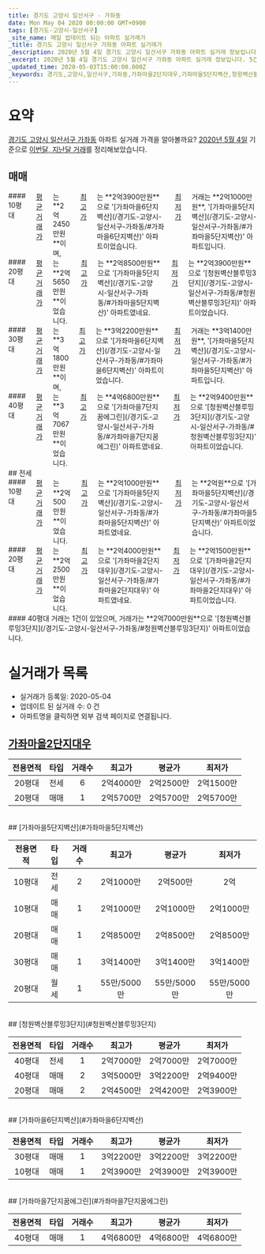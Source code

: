 ```yaml
---
title: 경기도 고양시 일산서구 - 가좌동
date: Mon May 04 2020 00:00:00 GMT+0900
tags: [경기도-고양시-일산서구]
_site_name: 매일 업데이트 되는 아파트 실거래가
_title: 경기도 고양시 일산서구 가좌동 아파트 실거래가
_description: 2020년 5월 4일 경기도 고양시 일산서구 가좌동 아파트 실거래 정보입니다. 5건 아파트 정보가 있습니다.
_excerpt: 2020년 5월 4일 경기도 고양시 일산서구 가좌동 아파트 실거래 정보입니다. 5건 아파트 정보가 있습니다.
_updated_time: 2020-05-03T15:00:00.000Z
_keywords: 경기도,고양시,일산서구,가좌동,가좌마을2단지대우,가좌마을5단지벽산,청원벽산블루밍3단지,가좌마을6단지벽산,가좌마을7단지꿈에그린
---
```





# 요약
<ins>경기도 고양시 일산서구 가좌동</ins> 아파트 실거래 가격을 알아볼까요? <ins>2020년 5월 4일</ins> 기준으로 <ins>이번달, 지난달 거래</ins>를 정리해보았습니다.

## 매매
<div class="container">
<div class="six columns" markdown="1">
#### 10평대
<ins>평균 거래가</ins>는 **2억2450만원**이며, <ins>최고가</ins>는 **2억3900만원**으로 '[가좌마을6단지벽산](/경기도-고양시-일산서구-가좌동/#가좌마을6단지벽산)' 아파트이었습니다. <ins>최저가</ins> 거래는 **2억1000만원**, '[가좌마을5단지벽산](/경기도-고양시-일산서구-가좌동/#가좌마을5단지벽산)' 아파트입니다.
</div>
<div class="six columns" markdown="1">
#### 20평대
<ins>평균 거래가</ins>는 **2억5650만원**이었습니다. <ins>최고가</ins>는 **2억8500만원**으로 '[가좌마을5단지벽산](/경기도-고양시-일산서구-가좌동/#가좌마을5단지벽산)' 아파트였네요. <ins>최저가</ins>는 **2억3900만원**으로 '[청원벽산블루밍3단지](/경기도-고양시-일산서구-가좌동/#청원벽산블루밍3단지)' 아파트이었습니다.
</div>
</div>
<div class="container">
<div class="six columns" markdown="1">
#### 30평대
<ins>평균 거래가</ins>는 **3억1800만원**이며, <ins>최고가</ins>는 **3억2200만원**으로 '[가좌마을6단지벽산](/경기도-고양시-일산서구-가좌동/#가좌마을6단지벽산)' 아파트이었습니다. <ins>최저가</ins> 거래는 **3억1400만원**, '[가좌마을5단지벽산](/경기도-고양시-일산서구-가좌동/#가좌마을5단지벽산)' 아파트입니다.
</div>
<div class="six columns" markdown="1">
#### 40평대
<ins>평균 거래가</ins>는 **3억7067만원**이었습니다. <ins>최고가</ins>는 **4억6800만원**으로 '[가좌마을7단지꿈에그린](/경기도-고양시-일산서구-가좌동/#가좌마을7단지꿈에그린)' 아파트였네요. <ins>최저가</ins>는 **2억9400만원**으로 '[청원벽산블루밍3단지](/경기도-고양시-일산서구-가좌동/#청원벽산블루밍3단지)' 아파트이었습니다.
</div>
</div>
## 전세
<div class="container">
<div class="six columns" markdown="1">
#### 10평대
<ins>평균 거래가</ins>는 **2억500만원**이었습니다. <ins>최고가</ins>는 **2억1000만원**으로 '[가좌마을5단지벽산](/경기도-고양시-일산서구-가좌동/#가좌마을5단지벽산)' 아파트였네요. <ins>최저가</ins>는 **2억원**으로 '[가좌마을5단지벽산](/경기도-고양시-일산서구-가좌동/#가좌마을5단지벽산)' 아파트이었습니다.
</div>
<div class="six columns" markdown="1">
#### 20평대
<ins>평균 거래가</ins>는 **2억2500만원**이었습니다. <ins>최고가</ins>는 **2억4000만원**으로 '[가좌마을2단지대우](/경기도-고양시-일산서구-가좌동/#가좌마을2단지대우)' 아파트였네요. <ins>최저가</ins>는 **2억1500만원**으로 '[가좌마을2단지대우](/경기도-고양시-일산서구-가좌동/#가좌마을2단지대우)' 아파트이었습니다.
</div>
</div>
<div class="container">
<div class="twelve columns" markdown="1">
#### 40평대
거래는 1건이 있었으며, 거래가는 **2억7000만원**으로 '[청원벽산블루밍3단지](/경기도-고양시-일산서구-가좌동/#청원벽산블루밍3단지)' 아파트이었습니다.
</div>
</div>



# 실거래가 목록
- 실거래가 등록일: 2020-05-04
- 업데이트 된 실거래 수: 0 건
- 아파트명을 클릭하면 외부 검색 페이지로 연결됩니다.

## [가좌마을2단지대우](#가좌마을2단지대우)

|전용면적|타입|거래수|최고가|평균가|최저가|
|:---:|:---:|:---:|:---:|:---:|:---:|
|20평대|<span class="deal-type-2">전세</span>|6|2억4000만|2억2500만|2억1500만|
|20평대|<span class="deal-type-1">매매</span>|1|2억5700만|2억5700만|2억5700만|

<br/>
## [가좌마을5단지벽산](#가좌마을5단지벽산)

|전용면적|타입|거래수|최고가|평균가|최저가|
|:---:|:---:|:---:|:---:|:---:|:---:|
|10평대|<span class="deal-type-2">전세</span>|2|2억1000만|2억500만|2억|
|10평대|<span class="deal-type-1">매매</span>|1|2억1000만|2억1000만|2억1000만|
|20평대|<span class="deal-type-1">매매</span>|1|2억8500만|2억8500만|2억8500만|
|30평대|<span class="deal-type-1">매매</span>|1|3억1400만|3억1400만|3억1400만|
|20평대|<span class="deal-type-3">월세</span>|1|55만/5000만|55만/5000만|55만/5000만|

<br/>
## [청원벽산블루밍3단지](#청원벽산블루밍3단지)

|전용면적|타입|거래수|최고가|평균가|최저가|
|:---:|:---:|:---:|:---:|:---:|:---:|
|40평대|<span class="deal-type-2">전세</span>|1|2억7000만|2억7000만|2억7000만|
|40평대|<span class="deal-type-1">매매</span>|2|3억5000만|3억2200만|2억9400만|
|20평대|<span class="deal-type-1">매매</span>|2|2억4500만|2억4200만|2억3900만|

<br/>
## [가좌마을6단지벽산](#가좌마을6단지벽산)

|전용면적|타입|거래수|최고가|평균가|최저가|
|:---:|:---:|:---:|:---:|:---:|:---:|
|30평대|<span class="deal-type-1">매매</span>|1|3억2200만|3억2200만|3억2200만|
|10평대|<span class="deal-type-1">매매</span>|1|2억3900만|2억3900만|2억3900만|

<br/>
## [가좌마을7단지꿈에그린](#가좌마을7단지꿈에그린)

|전용면적|타입|거래수|최고가|평균가|최저가|
|:---:|:---:|:---:|:---:|:---:|:---:|
|40평대|<span class="deal-type-1">매매</span>|1|4억6800만|4억6800만|4억6800만|

<br/>



